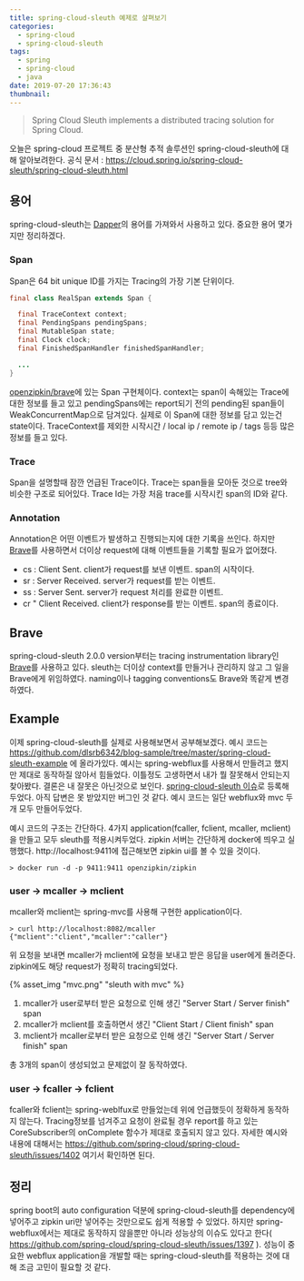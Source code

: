 ```yaml
---
title: spring-cloud-sleuth 예제로 살펴보기
categories:
  - spring-cloud
  - spring-cloud-sleuth
tags:
  - spring
  - spring-cloud
  - java
date: 2019-07-20 17:36:43
thumbnail:
---
```

> Spring Cloud Sleuth implements a distributed tracing solution for Spring Cloud.

오늘은 spring-cloud 프로젝트 중 분산형 추적 솔루션인 spring-cloud-sleuth에 대해 알아보려한다.
공식 문서 : https://cloud.spring.io/spring-cloud-sleuth/spring-cloud-sleuth.html

## 용어
spring-cloud-sleuth는 [Dapper](https://ai.google/research/pubs/pub36356)의 용어를 가져와서 사용하고 있다. 중요한 용어 몇가지만 정리하겠다.

### Span
Span은 64 bit unique ID를 가지는 Tracing의 가장 기본 단위이다. 
```java
final class RealSpan extends Span {

  final TraceContext context;
  final PendingSpans pendingSpans;
  final MutableSpan state;
  final Clock clock;
  final FinishedSpanHandler finishedSpanHandler;

  ...
}
```
[openzipkin/brave](https://github.com/openzipkin/brave)에 있는 Span 구현체이다. context는 span이 속해있는 Trace에 대한 정보를 들고 있고 pendingSpans에는 report되기 전의 pending된 span들이 WeakConcurrentMap으로 담겨있다. 
실제로 이 Span에 대한 정보를 담고 있는건 state이다. TraceContext를 제외한 시작시간 / local ip / remote ip / tags 등등 많은 정보를 들고 있다.

### Trace
Span을 설명할때 잠깐 언급된 Trace이다. Trace는 span들을 모아둔 것으로 tree와 비슷한 구조로 되어있다. Trace Id는 가장 처음 trace를 시작시킨 span의 ID와 같다.

### Annotation
Annotation은 어떤 이벤트가 발생하고 진행되는지에 대한 기록을 쓰인다. 하지만 [Brave](https://github.com/openzipkin/brave)를 사용하면서 더이상 request에 대해 이벤트들을 기록할 필요가 없어졌다. 
* cs : Client Sent. client가 request를 보낸 이벤트. span의 시작이다.
* sr : Server Received. server가 request를 받는 이벤트. 
* ss : Server Sent. server가 request 처리를 완료한 이벤트.
* cr " Client Received. client가 response를 받는 이벤트. span의 종료이다.

## Brave
spring-cloud-sleuth 2.0.0 version부터는 tracing instrumentation library인 [Brave](https://github.com/openzipkin/brave)를 사용하고 있다.  sleuth는 더이상 context를 만들거나 관리하지 않고 그 일을 Brave에게 위임하였다. naming이나 tagging conventions도 Brave와 똑같게 변경하였다.


## Example
이제 spring-cloud-sleuth를 실제로 사용해보면서 공부해보겠다. 예시 코드는 https://github.com/dlsrb6342/blog-sample/tree/master/spring-cloud-sleuth-example 에 올라가있다. 예시는 spring-webflux를 사용해서 만들려고 했지만 제대로 동작하질 않아서 힘들었다. 이틀정도 고생하면서 내가 뭘 잘못해서 안되는지 찾아봤다. 결론은 내 잘못은 아닌것으로 보인다. [spring-cloud-sleuth 이슈](https://github.com/spring-cloud/spring-cloud-sleuth/issues/1402)로 등록해두었다. 아직 답변은 못 받았지만 버그인 것 같다. 예시 코드는 일단 webflux와 mvc 두개 모두 만들어두었다.

예시 코드의 구조는 간단하다. 4가지 application(fcaller, fclient, mcaller, mclient)을 만들고 모두 sleuth를 적용시켜두었다. zipkin 서버는 간단하게 docker에 띄우고 실행했다. http://localhost:9411에 접근해보면 zipkin ui를 볼 수 있을 것이다.
```console
> docker run -d -p 9411:9411 openzipkin/zipkin
```

### user -> mcaller -> mclient
mcaller와 mclient는 spring-mvc를 사용해 구현한 application이다. 
```console
> curl http://localhost:8082/mcaller
{"mclient":"client","mcaller":"caller"}
```
위 요청을 보내면 mcaller가 mclient에 요청을 보내고 받은 응답을 user에게 돌려준다. zipkin에도 해당 request가 정확히 tracing되었다.

{% asset_img "mvc.png" "sleuth with mvc" %}

1. mcaller가 user로부터 받은 요청으로 인해 생긴 "Server Start / Server finish" span
2. mcaller가 mclient를 호출하면서 생긴 "Client Start / Client finish" span
3. mclient가 mcaller로부터 받은 요청으로 인해 생긴 "Server Start / Server finish" span

총 3개의 span이 생성되었고 문제없이 잘 동작하였다.

### user -> fcaller -> fclient
fcaller와 fclient는 spring-weblfux로 만들었는데 위에 언급했듯이 정확하게 동작하지 않는다. Tracing정보를 넘겨주고 요청이 완료될 경우 report를 하고 있는 CoreSubscriber의 onComplete 함수가 제대로 호출되지 않고 있다.
자세한 예시와 내용에 대해서는 https://github.com/spring-cloud/spring-cloud-sleuth/issues/1402 여기서 확인하면 된다.

## 정리
spring boot의 auto configuration 덕분에 spring-cloud-sleuth를 dependency에 넣어주고 zipkin uri만 넣어주는 것만으로도 쉽게 적용할 수 있었다. 하지만 spring-webflux에서는 제대로 동작하지 않을뿐만 아니라 성능상의 이슈도 있다고 한다( https://github.com/spring-cloud/spring-cloud-sleuth/issues/1397 ). 성능이 중요한 webflux application을 개발할 때는 spring-cloud-sleuth를 적용하는 것에 대해 조금 고민이 필요할 것 같다. 

